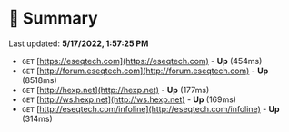 # 📖 Summary
Last updated: **5/17/2022, 1:57:25 PM**

- `GET` [https://eseqtech.com](https://eseqtech.com) - **Up** (454ms)
- `GET` [http://forum.eseqtech.com](http://forum.eseqtech.com) - **Up** (8518ms)
- `GET` [http://hexp.net](http://hexp.net) - **Up** (177ms)
- `GET` [http://ws.hexp.net](http://ws.hexp.net) - **Up** (169ms)
- `GET` [http://eseqtech.com/infoline](http://eseqtech.com/infoline) - **Up** (314ms)
